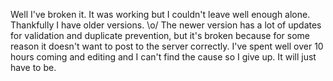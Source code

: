 Well I've broken it. It was working but I couldn't leave well enough alone. Thankfully I have older versions. \o/
The newer version has a lot of updates for validation and duplicate prevention, but it's broken because for some reason it doesn't want to post to the server correctly. I've spent well over 10 hours coming and editing and I can't find the cause so I give up. It will just have to be.
